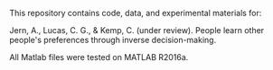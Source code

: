 This repository contains code, data, and experimental materials for:

Jern, A., Lucas, C. G., & Kemp, C. (under review). People learn other people's preferences through inverse decision-making.

All Matlab files were tested on MATLAB R2016a.

